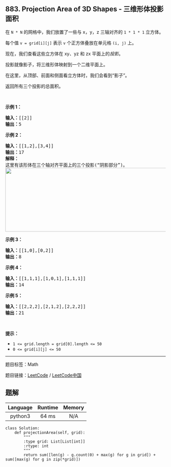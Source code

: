 ## 883. Projection Area of 3D Shapes - 三维形体投影面积

<!--If you want to use the English description, use `question.content` instead-->

<p>在&nbsp;<code>N&nbsp;*&nbsp;N</code>&nbsp;的网格中，我们放置了一些与 x，y，z 三轴对齐的&nbsp;<code>1 * 1 * 1</code>&nbsp;立方体。</p>

<p>每个值&nbsp;<code>v = grid[i][j]</code>&nbsp;表示 <code>v</code>&nbsp;个正方体叠放在单元格&nbsp;<code>(i, j)</code>&nbsp;上。</p>

<p>现在，我们查看这些立方体在 xy、yz&nbsp;和 zx&nbsp;平面上的<em>投影</em>。</p>

<p>投影就像影子，将三维形体映射到一个二维平面上。</p>

<p>在这里，从顶部、前面和侧面看立方体时，我们会看到&ldquo;影子&rdquo;。</p>

<p>返回所有三个投影的总面积。</p>

<p>&nbsp;</p>

<ul>
</ul>

<ul>
</ul>

<ul>
</ul>

<ul>
</ul>

<p><strong>示例 1：</strong></p>

<pre><strong>输入：</strong>[[2]]
<strong>输出：</strong>5
</pre>

<p><strong>示例 2：</strong></p>

<pre><strong>输入：</strong>[[1,2],[3,4]]
<strong>输出：</strong>17
<strong>解释：</strong>
这里有该形体在三个轴对齐平面上的三个投影(&ldquo;阴影部分&rdquo;)。
<img alt="" src="https://s3-lc-upload.s3.amazonaws.com/uploads/2018/08/02/shadow.png" style="height: 200px; width: 749px;">
</pre>

<p><strong>示例 3：</strong></p>

<pre><strong>输入：</strong>[[1,0],[0,2]]
<strong>输出：</strong>8
</pre>

<p><strong>示例 4：</strong></p>

<pre><strong>输入：</strong>[[1,1,1],[1,0,1],[1,1,1]]
<strong>输出：</strong>14
</pre>

<p><strong>示例 5：</strong></p>

<pre><strong>输入：</strong>[[2,2,2],[2,1,2],[2,2,2]]
<strong>输出：</strong>21
</pre>

<p>&nbsp;</p>

<p><strong>提示：</strong></p>

<ul>
	<li><code>1 &lt;= grid.length = grid[0].length&nbsp;&lt;= 50</code></li>
	<li><code>0 &lt;= grid[i][j] &lt;= 50</code></li>
</ul>



-----

题目标签：Math

题目链接：[LeetCode](https://leetcode.com/problems/projection-area-of-3d-shapes/description/)  /  [LeetCode中国](https://leetcode-cn.com/problems/projection-area-of-3d-shapes/description/)

## 题解



| Language | Runtime | Memory |
|:---:|:---:|:---:|
| python3  | 64  ms | N/A |

```python3
class Solution:
    def projectionArea(self, grid):
        """
        :type grid: List[List[int]]
        :rtype: int
        """
        return sum([len(g) - g.count(0) + max(g) for g in grid]) + sum([max(g) for g in zip(*grid)])
```
